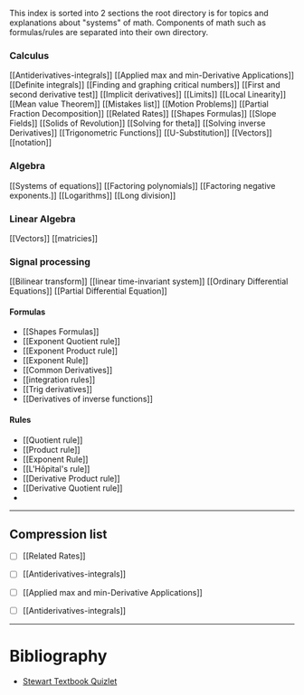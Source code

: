 This index is sorted into 2 sections the root directory is for topics and explanations about "systems" of math. Components of math such as formulas/rules are separated into their own directory.
### Calculus
[[Antiderivatives-integrals]]
[[Applied max and min-Derivative Applications]]
[[Definite integrals]]
[[Finding and graphing critical numbers]]
[[First and second derivative test]]
[[Implicit derivatives]]
[[Limits]]
[[Local Linearity]]
[[Mean value Theorem]]
[[Mistakes list]]
[[Motion Problems]]
[[Partial Fraction Decomposition]]
[[Related Rates]]
[[Shapes Formulas]]
[[Slope Fields]]
[[Solids of Revolution]]
[[Solving for theta]]
[[Solving inverse Derivatives]]
[[Trigonometric Functions]]
[[U-Substitution]]
[[Vectors]]
[[notation]]

### Algebra
[[Systems of equations]]
[[Factoring polynomials]]
[[Factoring negative exponents.]]
[[Logarithms]]
[[Long division]]
### Linear Algebra
[[Vectors]]
[[matricies]]



### Signal processing 
[[Bilinear transform]]
[[linear time-invariant system]]
[[Ordinary Differential Equations]]
[[Partial Differential Equation]]


#### Formulas
- [[Shapes Formulas]]
- [[Exponent Quotient rule]]
- [[Exponent Product rule]]
- [[Exponent Rule]]
- [[Common Derivatives]]
- [[integration rules]]
- [[Trig derivatives]]
- [[Derivatives of inverse functions]]

#### Rules
- [[Quotient rule]]
- [[Product rule]]
- [[Exponent Rule]]
- [[L'Hôpital's rule]]
- [[Derivative Product rule]]
- [[Derivative Quotient rule]]
- 

---
## Compression list
- [ ] [[Related Rates]]
- [ ] [[Antiderivatives-integrals]]
- [ ] [[Applied max and min-Derivative Applications]]
- [ ] [[Antiderivatives-integrals]]


---
# Bibliography 

-  [Stewart Textbook Quizlet](https://quizlet.com/explanations/textbook-solutions/single-variable-calculus-early-transcendentals-with-vector-functions-ap-edition-7th-edition-9780840049322?funnelUUID=4c26f824-334a-43d7-b0cd-1f0ffbfe1a6e)